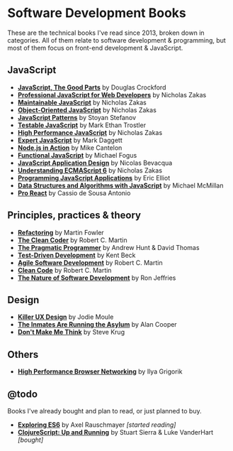 # Software Development Books
These are the technical books I've read since 2013, broken down in categories. All of them relate to software development & programming, but most of them focus on front-end development & JavaScript.

## JavaScript
* __[JavaScript, The Good Parts][JSTDP]__ by Douglas Crockford
* __[Professional JavaScript for Web Developers][PJSFWD]__ by Nicholas Zakas
* __[Maintainable JavaScript][MJS]__ by Nicholas Zakas
* __[Object-Oriented JavaScript][OOJS]__ by Nicholas Zakas
* __[JavaScript Patterns][JSP]__ by Stoyan Stefanov
* __[Testable JavaScript][TJS]__ by Mark Ethan Trostler
* __[High Performance JavaScript][HPJS]__ by Nicholas Zakas
* __[Expert JavaScript][EJS]__ by Mark Daggett
* __[Node.js in Action][NJSIA]__ by Mike Cantelon
* __[Functional JavaScript][FJS]__ by Michael Fogus
* __[JavaScript Application Design][JSAD]__ by Nicolas Bevacqua
* __[Understanding ECMAScript 6][UES6]__ by Nicholas Zakas
* __[Programming JavaScript Applications][PJSA]__ by Eric Elliot
* __[Data Structures and Algorithms with JavaScript][DSAJS]__ by Michael McMillan
* __[Pro React][PR]__ by Cassio de Sousa Antonio

## Principles, practices & theory
* __[Refactoring][R]__ by Martin Fowler
* __[The Clean Coder][TCC]__ by Robert C. Martin
* __[The Pragmatic Programmer][TPP]__ by Andrew Hunt & David Thomas
* __[Test-Driven Development][TDD]__ by Kent Beck
* __[Agile Software Development][ASD]__ by Robert C. Martin
* __[Clean Code][CC]__ by Robert C. Martin
* __[The Nature of Software Development][TNSD]__ by Ron Jeffries

## Design
* __[Killer UX Design][KUXD]__ by Jodie Moule
* __[The Inmates Are Running the Asylum][TIARTA]__ by Alan Cooper
* __[Don't Make Me Think][DMMT]__ by Steve Krug

## Others
* __[High Performance Browser Networking][HPBN]__ by Ilya Grigorik

## @todo
Books I've already bought and plan to read, or just planned to buy.
* __[Exploring ES6][EES6]__ by Axel Rauschmayer _[started reading]_
* __[ClojureScript: Up and Running][CSUR]__ by Stuart Sierra & Luke VanderHart _[bought]_

[JSTDP]: http://www.amazon.com/JavaScript-Good-Parts-Douglas-Crockford/dp/0596517742
[PJSFWD]: http://www.amazon.com/Professional-JavaScript-Developers-Nicholas-Zakas/dp/1118026691
[MJS]: http://www.amazon.com/Maintainable-JavaScript-Nicholas-C-Zakas/dp/1449327680
[OOJS]: http://www.amazon.com/Principles-Object-Oriented-JavaScript-Nicholas-Zakas/dp/1593275404
[JSP]: http://www.amazon.com/JavaScript-Patterns-Stoyan-Stefanov/dp/0596806752
[TJS]: http://www.amazon.com/Testable-JavaScript-Mark-Ethan-Trostler/dp/1449323391
[HPJS]: http://www.amazon.com/Performance-JavaScript-Faster-Application-Interfaces/dp/059680279X
[EJS]: http://www.amazon.com/Expert-JavaScript-Experts-Voice-Development/dp/1430260971
[NJSIA]: http://www.amazon.com/Node-js-Action-Mike-Cantelon/dp/1617290572
[R]: http://www.amazon.com/Refactoring-Improving-Design-Existing-Code/dp/0201485672
[TCC]: http://www.amazon.com/Clean-Coder-Conduct-Professional-Programmers/dp/0137081073
[TPP]: http://www.amazon.com/Pragmatic-Programmer-Journeyman-Master/dp/020161622X
[TDD]: http://www.amazon.com/Test-Driven-Development-Kent-Beck/dp/0321146530
[HPBN]: http://www.amazon.com/High-Performance-Browser-Networking-performance/dp/1449344763
[KUXD]: http://www.amazon.com/Killer-UX-Design-Jodie-Moule/dp/0987153099
[FJS]: http://www.amazon.com/Functional-JavaScript-Introducing-Programming-Underscore-js/dp/1449360726
[JSAD]: http://www.amazon.com/JavaScript-Application-Design-Build-Approach/dp/1617291951
[CC]: http://www.amazon.com/Clean-Code-Handbook-Software-Craftsmanship/dp/0132350882
[ASD]: http://www.amazon.com/Software-Development-Principles-Patterns-Practices/dp/0135974445
[UES6]: https://leanpub.com/understandinges6
[EES6]: https://leanpub.com/exploring-es6/
[TIARTA]: http://www.amazon.com/Inmates-Are-Running-Asylum-Products/dp/0672326140
[PJSA]: http://www.bookdepository.com/Programming-JavaScript-Applications-Eric-Elliot/9781491950296
[DMMT]: http://www.bookdepository.com/Dont-Make-Me-Think-Steve-Krug/9780321965516
[CSUR]: http://www.bookdepository.com/ClojureScript-Up-Running-Stuart-Sierra/9781449327439
[DSAJS]: http://www.bookdepository.com/Data-Structures-Algorithms-with-JavaScript-Michael-McMillan/9781449364939
[PR]: http://www.bookdepository.com/Pro-React-2015-Cassio-de-Sousa-Antonio/9781484212615
[TNSD]: http://www.bookdepository.com/Nature-Software-Development-Ron-Jeffries/9781941222379
